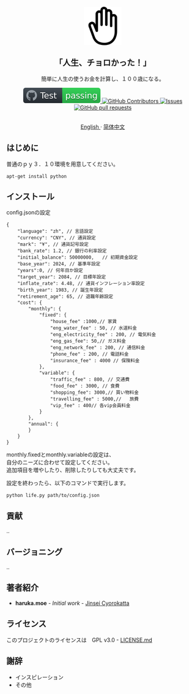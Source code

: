 <p align="center">
 <img width="100px" src="/docs/hand-right-outline.svg" align="center" alt="jinseicyorokatta" />
 <h2 align="center">「人生、チョロかった！」</h2>
 <p align="center">簡単に人生の使うお金を計算し、１００歳になる。</p>
 <p align="center">
    <a href="https://github.com/zorroforever/jinseicyorokatta/actions">
      <img alt="Tests Passing" src="/docs/badge.svg" />
    </a>
    <a href="https://github.com/zorroforever/jinseicyorokatta/graphs/contributors">
      <img alt="GitHub Contributors" src="https://img.shields.io/github/contributors/zorroforever/jinseicyorokatta" />
    </a>
    <a href="https://github.com/zorroforever/jinseicyorokatta/issues">
      <img alt="Issues" src="https://img.shields.io/github/issues/zorroforever/jinseicyorokatta?color=0088ff" />
    </a>
    <a href="https://github.com/zorroforever/jinseicyorokatta/pulls">
      <img alt="GitHub pull requests" src="https://img.shields.io/github/issues-pr/zorroforever/jinseicyorokatta?color=0088ff" />
    </a>
    <br />
    <br />
  </p>
 <p align="center">
    <a href="/docs/readme_en.md">English </a>
    ·
    <a href="/docs/readme_zh.md">简体中文</a>
  </p>
 </p>

## はじめに


普通のｐｙ３．１０環境を用意してください。

```
apt-get install python
```


## インストール

config.jsonの設定

```
{
    "language": "zh", // 言語設定
    "currency": "CNY", // 通貨設定
    "mark": "¥", // 通貨記号設定
    "bank_rate": 1.2, // 銀行の利率設定
    "initial_balance": 50000000,   // 初期資金設定
    "base_year": 2024, // 基準年設定
    "years":0, // 何年目か設定
    "target_year": 2084, // 目標年設定
    "inflate_rate": 4.48, // 通貨インフレーション率設定
    "birth_year": 1983, // 誕生年設定
    "retirement_age": 65, // 退職年齢設定
    "cost": {
        "monthly": {
            "fixed": {
                "house_fee" :1000,// 家賃   
                "eng_water_fee" : 50, // 水道料金
                "eng_electricity_fee" : 200, // 電気料金
                "eng_gas_fee": 50,// ガス料金
                "eng_network_fee" : 200, // 通信料金
                "phone_fee" : 200, // 電話料金
                "insurance_fee" : 4000 // 保険料金
            },
            "variable": {
                "traffic_fee" : 800, // 交通費
                "food_fee" : 3000, // 食費
                "shopping_fee": 3000,// 買い物料金
                "travelling_fee" : 5000,//   旅費
                "vip_fee" : 400// 各vip会員料金
            }
        },
        "annual": {
        }
    }
}

```

monthly.fixedとmonthly.variableの設定は、  
自分のニーズに合わせて設定してください。  
追加項目を増やしたり、削除したりしても大丈夫です。  

設定を終わったら、以下のコマンドで実行します。

```
python life.py path/to/config.json
```


## 貢献

..

## バージョニング

..

## 著者紹介

* **haruka.moe** - *Initial work* - [Jinsei Cyorokatta](https://github.com/jinseicyorokatta)


## ライセンス

このプロジェクトのライセンスは　GPL v3.0 -  [LICENSE.md](LICENSE.md) 

## 謝辞

* インスピレーション
* その他